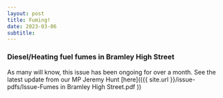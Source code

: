 ```yaml
---
layout: post
title: Fuming! 
date: 2023-03-06
subtitle: 
---
```


### Diesel/Heating fuel fumes in Bramley High Street

As many will know, this issue has been ongoing for over a month.  See the latest update from our MP Jeremy Hunt [here](({{ site.url }}/issue-pdfs/Issue-Fumes in Bramley High Street.pdf ))